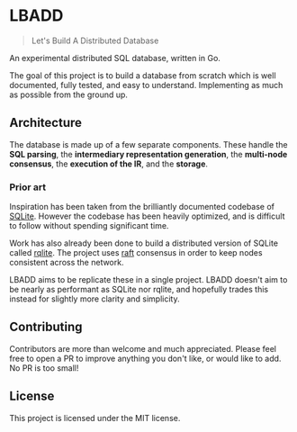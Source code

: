 # LBADD
> Let's Build A Distributed Database

An experimental distributed SQL database, written in Go.

The goal of this project is to build a database from scratch which is well documented, fully tested, and easy to understand. Implementing as much as possible from the ground up.

## Architecture

The database is made up of a few separate components. These handle the **SQL parsing**, the **intermediary representation generation**, the **multi-node consensus**, the **execution of the IR**, and the **storage**.

### Prior art
Inspiration has been taken from the brilliantly documented codebase of [SQLite](https://github.com/sqlite/sqlite). However the codebase has been heavily optimized, and is difficult to follow without spending significant time.

Work has also already been done to build a distributed version of SQLite called [rqlite](https://github.com/rqlite/rqlite). The project uses [raft](https://github.com/hashicorp/raft) consensus in order to keep nodes consistent across the network.

LBADD aims to be replicate these in a single project. LBADD doesn't aim to be nearly as performant as SQLite nor rqlite, and hopefully trades this instead for slightly more clarity and simplicity.

## Contributing
Contributors are more than welcome and much appreciated. Please feel free to open a PR to improve anything you don't like, or would like to add. No PR is too small!

## License
This project is licensed under the MIT license.

